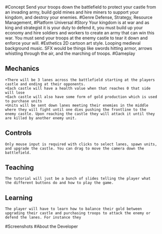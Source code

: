 #Concept
    Send your troops down the battlefield to protect your castle from an invading army, build gold mines and hire miners to support your kingdom, and destroy your enemies.
#Genre
	Defense, Strategy, Resource Management,
#Platform
	Universal
#Story
    Your kingdom is at war and as king and strategist it is your duty to defend it, you must build up your economy and hire soldiers and workers to create an army that can win this war. You must send your troops at the enemy castle to tear it down and enforce your will.
#Esthetics
    2D cartoon art style.
    Looping medieval background music.
    SFX would be things like swords hitting armor, arrows whistling through the air, and the marching of troops.
#Gameplay 
##  Mechanics
    +There will be 3 lanes across the battlefield starting at the players castle and ending at their opponents.
    +Each castle will have a health value when that reaches 0 that side will lose
    +Each castle will also have some form of gold production which is used to purchase units
    +Units will be sent down lanes meeting their enemies in the middle where they will fight until one dies pushing the frontline to the enemy castle. Upon reaching the castle they will attack it until they are killed by another enemy unit.
##	Controls
    Only mouse input is required with clicks to select lanes, spawn units, and upgrade the castle. You can drag to move the camera down the battlefield.
##	Teaching
    The tutorial will just be a bunch of slides telling the player what the different buttons do and how to play the game.
##	Learning
    The player will have to learn how to balance their gold between upgrading their castle and purchasing troops to attack the enemy or defend the lanes. For instance they 
#Screenshots
#About the Developer